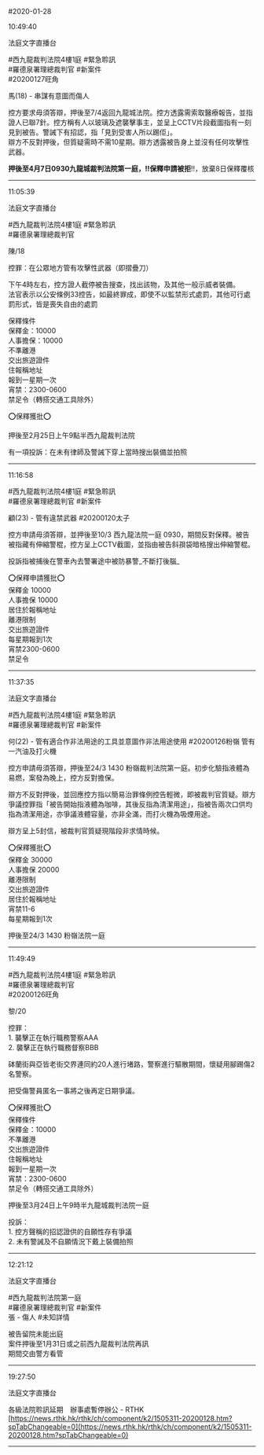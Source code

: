 #2020-01-28


10:49:40

法庭文字直播台

\#西九龍裁判法院4樓1庭 \#緊急聆訊  
\#羅德泉署理總裁判官 \#新案件  
\#20200127旺角  
  
馬(18) - 串謀有意圖而傷人  
  
控方要求毋須答辯，押後至7/4返回九龍城法院。控方透露需索取醫療報告，並指證人已聯7針。控方稱有人以玻璃及遮襲擊事主，並呈上CCTV片段截圖指有一刻見到被告。警誡下有招認，指「見到受害人所以踢佢」。  
辯方不反對押後，但質疑需時不需10星期。辯方透露被告身上並沒有任何攻擊性武器。  
  
**押後至4月7日0930九龍城裁判法院第一庭，‼️保釋申請被拒**‼️，放棄8日保釋覆核

---
      
11:05:39

法庭文字直播台

\#西九龍裁判法院4樓1庭 \#緊急聆訊  
\#羅德泉署理總裁判官  
  
陳/18  
  
控罪：在公眾地方管有攻擊性武器（即摺疊刀）  
  
下午4時左右，控方證人截停被告搜查，找出該物，及其他一般示威者裝備。  
法官表示以公安條例33控告，如最終罪成，即使不以監禁形式處罰，其他可行處罰形式，皆是喪失自由的處罰  
  
保釋條件  
保釋金：10000  
人事擔保：10000  
不準離港  
交出旅遊證件  
住報稱地址  
報到一星期一次  
宵禁：2300-0600  
禁足令（轉搭交通工具除外）  
  
⭕️保釋獲批⭕️  
  
押後至2月25日上午9點半西九龍裁判法院  
  
有一項投訴：在未有律師及警誡下穿上當時搜出裝備並拍照

---
      
11:16:58



\#西九龍裁判法院4樓1庭 \#緊急聆訊  
\#羅德泉署理總裁判官 \#新案件  
  
顧(23) - 管有違禁武器 \#20200120太子  
  
控方申請毋須答辯，並押後至10/3 西九龍法院一庭 0930，期間反對保釋。被告被指藏有伸縮警棍，控方呈上CCTV截圖，並指由被告斜孭袋暗格搜出伸縮警棍。  
  
投訴指被捕後在警車內去警署途中被防暴警_不斷打後腦_  
  
⭕️保釋申請獲批⭕️  
保釋金 10000  
人事擔保 10000  
居住於報稱地址  
離港限制  
交出旅遊證件  
每星期報到1次  
宵禁2300-0600  
禁足令

---
      
11:37:35

法庭文字直播台

\#西九龍裁判法院4樓1庭 \#緊急聆訊  
\#羅德泉署理總裁判官 \#新案件  
  
何(22) - 管有適合作非法用途的工具並意圖作非法用途使用 \#20200126粉嶺 管有一汽油及打火機  
  
控方申請毋須答辯，押後至24/3 1430 粉嶺裁判法院第一庭。初步化驗指液體為易燃，案發為晚上，控方反對擔保。  
  
辯方不反對押後，並回應控方指以簡易治罪條例控告輕微，即被裁判官質疑。辯方爭議控罪指「被告開始指液體為咖啡，其後反指為清潔用途」，指被告兩次口供均指為清潔用途，亦爭議液體容量，亦非全滿，而打火機為吸煙用途。  
  
辯方呈上5封信，被裁判官質疑現階段非求情時候。  
  
⭕️保釋獲批⭕️  
保釋金 30000  
人事擔保 20000  
離港限制  
交出旅遊證件  
居住於報稱地址  
宵禁11-6  
每星期報到1次  
  
押後至24/3 1430 粉嶺法院一庭

---
      
11:49:49



\#西九龍裁判法院4樓1庭 \#緊急聆訊  
\#羅德泉署理總裁判官  
\#20200126旺角  
  
黎/20  
  
控罪：  
1\. 襲擊正在執行職務警察AAA  
2\. 襲擊正在執行職務督察BBB  
  
砵蘭街與亞皆老街交界連同約20人進行堵路，警察進行驅散期間，懷疑用腳踢傷2名警察。  
  
把受傷警員匿名一事將之後再定日期爭議。  
  
⭕️保釋獲批⭕️  
保釋條件  
保釋金：10000  
不準離港  
交出旅遊證件  
住報稱地址  
報到一星期一次  
宵禁：2300-0600  
禁足令（轉搭交通工具除外）  
  
押後至3月24日上午9時半九龍城裁判法院一庭  
  
投訴：  
1\. 控方聲稱的招認證供的自願性存有爭議  
2\. 未有警誡及不自願情況下戴上裝備拍照

---
      
12:21:12

法庭文字直播台

\#西九龍裁判法院第一庭  
\#羅德泉署理總裁判官 \#新案件  
張 - 傷人 \#未知詳情  
  
被告留院未能出庭  
案件押後至1月31日或之前西九龍裁判法院再訊  
期間交由警方看管

---
      
19:27:50

法庭文字直播台

各級法院聆訊延期　辦事處暫停辦公 - RTHK  
[https://news.rthk.hk/rthk/ch/component/k2/1505311-20200128.htm?spTabChangeable=0](https://news.rthk.hk/rthk/ch/component/k2/1505311-20200128.htm?spTabChangeable=0)

---
      